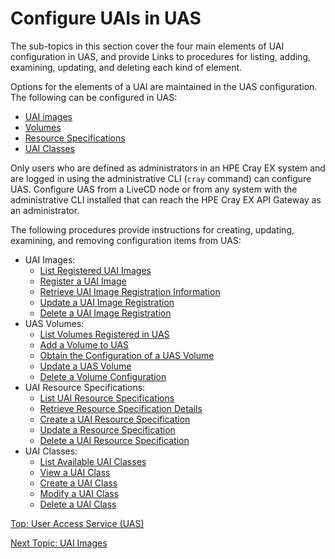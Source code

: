 # Configure UAIs in UAS

The sub-topics in this section cover the four main elements of UAI configuration in UAS, and provide Links to procedures for listing, adding, examining, updating, and deleting each kind of element.

Options for the elements of a UAI are maintained in the UAS configuration. The following can be configured in UAS:

* [UAI images](UAI_Images.md)
* [Volumes](Volumes.md)
* [Resource Specifications](Resource_Specifications.md)
* [UAI Classes](UAI_Classes.md)

Only users who are defined as administrators in an HPE Cray EX system and are logged in using the administrative CLI \(`cray` command\) can configure UAS. Configure UAS from a LiveCD node or from any system with the administrative CLI installed that can reach the HPE Cray EX API Gateway as an administrator.

The following procedures provide instructions for creating, updating, examining, and removing configuration items from UAS:

* UAI Images:
  * [List Registered UAI Images](List_Registered_UAI_Images.md)
  * [Register a UAI Image](Register_a_UAI_Image.md)
  * [Retrieve UAI Image Registration Information](Retrieve_UAI_Image_Registration_Information.md)
  * [Update a UAI Image Registration](Update_a_UAI_Image_Registration.md)
  * [Delete a UAI Image Registration](Delete_a_UAI_Image_Registration.md)
* UAS Volumes:
  * [List Volumes Registered in UAS](List_Volumes_Registered_in_UAS.md)
  * [Add a Volume to UAS](Add_a_Volume_to_UAS.md)
  * [Obtain the Configuration of a UAS Volume](Obtain_Configuration_of_a_UAS_Volume.md)
  * [Update a UAS Volume](Update_a_UAS_Volume.md)
  * [Delete a Volume Configuration](Delete_a_Volume_Configuration.md)
* UAI Resource Specifications:
  * [List UAI Resource Specifications](List_UAI_Resource_Specifications.md)
  * [Retrieve Resource Specification Details](Retrieve_Resource_Specification_Details.md)
  * [Create a UAI Resource Specification](Create_a_UAI_Resource_Specification.md)
  * [Update a Resource Specification](Update_a_Resource_Specification.md)
  * [Delete a UAI Resource Specification](Delete_a_UAI_Resource_Specification.md)
* UAI Classes:
  * [List Available UAI Classes](List_Available_UAI_Classes.md)
  * [View a UAI Class](View_a_UAI_Class.md)
  * [Create a UAI Class](Create_a_UAI_Class.md)
  * [Modify a UAI Class](Modify_a_UAI_Class.md)
  * [Delete a UAI Class](Delete_a_UAI_Class.md)

[Top: User Access Service (UAS)](index.md)

[Next Topic: UAI Images](UAI_Images.md)
